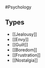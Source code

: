 #Psychology 
## Types
* [[Jealousy]]
* [[Envy]]
* [[Guilt]]
* [[Boredom]]
* [[Frustration]]
* [[Nostalgia]]